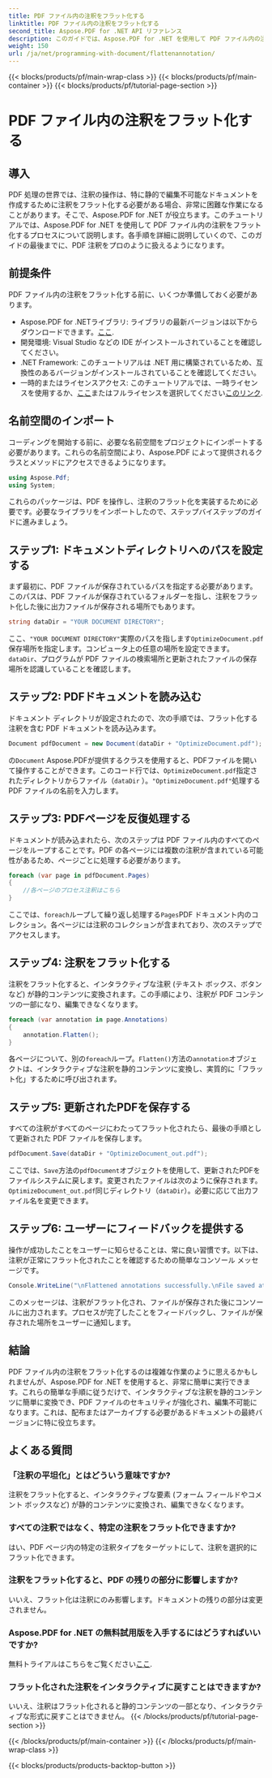 ```yaml
---
title: PDF ファイル内の注釈をフラット化する
linktitle: PDF ファイル内の注釈をフラット化する
second_title: Aspose.PDF for .NET API リファレンス
description: このガイドでは、Aspose.PDF for .NET を使用して PDF ファイル内の注釈をフラット化する方法を説明します。詳細なチュートリアルで PDF 管理プロセスを簡素化します。
weight: 150
url: /ja/net/programming-with-document/flattenannotation/
---
```


{{< blocks/products/pf/main-wrap-class >}}
{{< blocks/products/pf/main-container >}}
{{< blocks/products/pf/tutorial-page-section >}}

# PDF ファイル内の注釈をフラット化する

## 導入

PDF 処理の世界では、注釈の操作は、特に静的で編集不可能なドキュメントを作成するために注釈をフラット化する必要がある場合、非常に困難な作業になることがあります。そこで、Aspose.PDF for .NET が役立ちます。このチュートリアルでは、Aspose.PDF for .NET を使用して PDF ファイル内の注釈をフラット化するプロセスについて説明します。各手順を詳細に説明していくので、このガイドの最後までに、PDF 注釈をプロのように扱えるようになります。

## 前提条件

PDF ファイル内の注釈をフラット化する前に、いくつか準備しておく必要があります。

-  Aspose.PDF for .NETライブラリ: ライブラリの最新バージョンは以下からダウンロードできます。[ここ](https://releases.aspose.com/pdf/net/).
- 開発環境: Visual Studio などの IDE がインストールされていることを確認してください。
- .NET Framework: このチュートリアルは .NET 用に構築されているため、互換性のあるバージョンがインストールされていることを確認してください。
- 一時的またはライセンスアクセス: このチュートリアルでは、一時ライセンスを使用するか、[ここ](https://purchase.aspose.com/temporary-license/)またはフルライセンスを選択してください[このリンク](https://purchase.aspose.com/buy).

## 名前空間のインポート

コーディングを開始する前に、必要な名前空間をプロジェクトにインポートする必要があります。これらの名前空間により、Aspose.PDF によって提供されるクラスとメソッドにアクセスできるようになります。

```csharp
using Aspose.Pdf;
using System;
```

これらのパッケージは、PDF を操作し、注釈のフラット化を実装するために必要です。必要なライブラリをインポートしたので、ステップバイステップのガイドに進みましょう。

## ステップ1: ドキュメントディレクトリへのパスを設定する

まず最初に、PDF ファイルが保存されているパスを指定する必要があります。このパスは、PDF ファイルが保存されているフォルダーを指し、注釈をフラット化した後に出力ファイルが保存される場所でもあります。

```csharp
string dataDir = "YOUR DOCUMENT DIRECTORY";
```

ここ、`"YOUR DOCUMENT DIRECTORY"`実際のパスを指します`OptimizeDocument.pdf`保存場所を指定します。コンピュータ上の任意の場所を設定できます。`dataDir`、プログラムが PDF ファイルの検索場所と更新されたファイルの保存場所を認識していることを確認します。 

## ステップ2: PDFドキュメントを読み込む

ドキュメント ディレクトリが設定されたので、次の手順では、フラット化する注釈を含む PDF ドキュメントを読み込みます。

```csharp
Document pdfDocument = new Document(dataDir + "OptimizeDocument.pdf");
```

の`Document` Aspose.PDFが提供するクラスを使用すると、PDFファイルを開いて操作することができます。このコード行では、`OptimizeDocument.pdf`指定されたディレクトリからファイル（`dataDir` ）。`"OptimizeDocument.pdf"`処理する PDF ファイルの名前を入力します。

## ステップ3: PDFページを反復処理する

ドキュメントが読み込まれたら、次のステップは PDF ファイル内のすべてのページをループすることです。PDF の各ページには複数の注釈が含まれている可能性があるため、ページごとに処理する必要があります。

```csharp
foreach (var page in pdfDocument.Pages)
{
    //各ページのプロセス注釈はこちら
}
```

ここでは、`foreach`ループして繰り返し処理する`Pages`PDF ドキュメント内のコレクション。各ページには注釈のコレクションが含まれており、次のステップでアクセスします。

## ステップ4: 注釈をフラット化する

注釈をフラット化すると、インタラクティブな注釈 (テキスト ボックス、ボタンなど) が静的コンテンツに変換されます。この手順により、注釈が PDF コンテンツの一部になり、編集できなくなります。

```csharp
foreach (var annotation in page.Annotations)
{
    annotation.Flatten();
}
```

各ページについて、別の`foreach`ループ。`Flatten()`方法の`annotation`オブジェクトは、インタラクティブな注釈を静的コンテンツに変換し、実質的に「フラット化」するために呼び出されます。

## ステップ5: 更新されたPDFを保存する

すべての注釈がすべてのページにわたってフラット化されたら、最後の手順として更新された PDF ファイルを保存します。

```csharp
pdfDocument.Save(dataDir + "OptimizeDocument_out.pdf");
```

ここでは、`Save`方法の`pdfDocument`オブジェクトを使用して、更新されたPDFをファイルシステムに戻します。変更されたファイルは次のように保存されます。`OptimizeDocument_out.pdf`同じディレクトリ（`dataDir`）。必要に応じて出力ファイル名を変更できます。

## ステップ6: ユーザーにフィードバックを提供する

操作が成功したことをユーザーに知らせることは、常に良い習慣です。以下は、注釈が正常にフラット化されたことを確認するための簡単なコンソール メッセージです。

```csharp
Console.WriteLine("\nFlattened annotations successfully.\nFile saved at " + dataDir);
```

このメッセージは、注釈がフラット化され、ファイルが保存された後にコンソールに出力されます。プロセスが完了したことをフィードバックし、ファイルが保存された場所をユーザーに通知します。

## 結論

PDF ファイル内の注釈をフラット化するのは複雑な作業のように思えるかもしれませんが、Aspose.PDF for .NET を使用すると、非常に簡単に実行できます。これらの簡単な手順に従うだけで、インタラクティブな注釈を静的コンテンツに簡単に変換でき、PDF ファイルのセキュリティが強化され、編集不可能になります。これは、配布またはアーカイブする必要があるドキュメントの最終バージョンに特に役立ちます。

## よくある質問

### 「注釈の平坦化」とはどういう意味ですか?
注釈をフラット化すると、インタラクティブな要素 (フォーム フィールドやコメント ボックスなど) が静的コンテンツに変換され、編集できなくなります。

### すべての注釈ではなく、特定の注釈をフラット化できますか?
はい、PDF ページ内の特定の注釈タイプをターゲットにして、注釈を選択的にフラット化できます。

### 注釈をフラット化すると、PDF の残りの部分に影響しますか?
いいえ、フラット化は注釈にのみ影響します。ドキュメントの残りの部分は変更されません。

### Aspose.PDF for .NET の無料試用版を入手するにはどうすればいいですか?
無料トライアルはこちらをご覧ください[ここ](https://releases.aspose.com/).

### フラット化された注釈をインタラクティブに戻すことはできますか?
いいえ、注釈はフラット化されると静的コンテンツの一部となり、インタラクティブな形式に戻すことはできません。
{{< /blocks/products/pf/tutorial-page-section >}}

{{< /blocks/products/pf/main-container >}}
{{< /blocks/products/pf/main-wrap-class >}}

{{< blocks/products/products-backtop-button >}}
